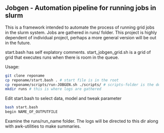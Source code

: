 ## Jobgen - Automation pipeline for running jobs in slurm
This is a framework intended to automate the process of running grid jobs in the slurm system. 
Jobs are gathered in runs/ folder. This project is highly dependent of individual project, perhaps a more general version will be out in the future.

start.bash has self explatory comments. start_jobgen_grid.sh is a grid of grid that executes runs when there is room in the queue.

Usage:
```bash
git clone reponame
cp reponame/start.bash . # start file is in the root
cp reponame/scripts/run-JOBGEN.sh ./scripts/ # scripts-folder is the default place for scripts
mkdir runs # this is where logs are gathered
```
Edit start.bash to select data, model and tweak parameter
```bash
bash start.bash
begin NAME_OF_OUTPUTFILE
```
Examine the runs/run_name folder. The logs will be directed to this dir along with awk-utilities to make summaries.
